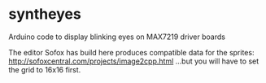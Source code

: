 # syntheyes
Arduino code to display blinking eyes on MAX7219 driver boards

The editor Sofox has build here produces compatible data for the sprites:
http://sofoxcentral.com/projects/image2cpp.html
...but you will have to set the grid to 16x16 first.
